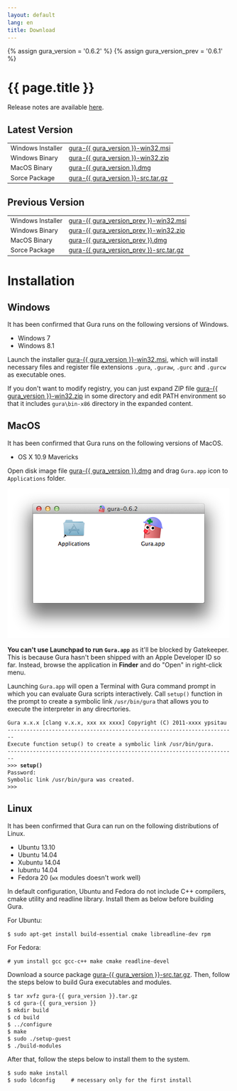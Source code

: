 ```yaml
---
layout: default
lang: en
title: Download
---
```

{% assign gura_version = '0.6.2' %}
{% assign gura_version_prev = '0.6.1' %}

# {{ page.title }}


Release notes are available [here](https://github.com/gura-lang/gura/releases).

## Latest Version

<table>

<tr>
<td>Windows Installer</td>
<td><a href="https://github.com/gura-lang/gura/releases/download/v{{ gura_version }}/gura-{{ gura_version }}-win32.msi"
  onClick="ga('send', 'event', 'download', 'click', 'gura-{{ gura_version }}-win32.msi');">gura-{{ gura_version }}-win32.msi</a></td>
</tr>
<tr>

<tr>
<td>Windows Binary</td>
<td><a href="https://github.com/gura-lang/gura/releases/download/v{{ gura_version }}/gura-{{ gura_version }}-win32.zip"
  onClick="ga('send', 'event', 'download', 'click', 'gura-{{ gura_version }}-win32.zip');">gura-{{ gura_version }}-win32.zip</a></td>
</tr>

<tr>
<td>MacOS Binary</td>
<td><a href="https://github.com/gura-lang/gura/releases/download/v{{ gura_version }}/gura-{{ gura_version }}.dmg"
  onClick="ga('send', 'event', 'download', 'click', 'gura-{{ gura_version }}.dmg');">gura-{{ gura_version }}.dmg</a></td>
</tr>

<tr>
<td>Sorce Package</td>
<td><a href="https://github.com/gura-lang/gura/releases/download/v{{ gura_version }}/gura-{{ gura_version }}-src.tar.gz"
  onClick="ga('send', 'event', 'download', 'click', 'gura-{{ gura_version }}-src.tar.gz');">gura-{{ gura_version }}-src.tar.gz</a></td>
</tr>

</table>

## Previous Version

<table>

<tr>
<td>Windows Installer</td>
<td><a href="https://github.com/gura-lang/gura/releases/download/v{{ gura_version_prev }}/gura-{{ gura_version_prev }}-win32.msi"
  onClick="ga('send', 'event', 'download', 'click', 'gura-{{ gura_version_prev }}-win32.msi');">gura-{{ gura_version_prev }}-win32.msi</a></td>
</tr>
<tr>

<tr>
<td>Windows Binary</td>
<td><a href="https://github.com/gura-lang/gura/releases/download/v{{ gura_version_prev }}/gura-{{ gura_version_prev }}-win32.zip"
  onClick="ga('send', 'event', 'download', 'click', 'gura-{{ gura_version_prev }}-win32.zip');">gura-{{ gura_version_prev }}-win32.zip</a></td>
</tr>

<tr>
<td>MacOS Binary</td>
<td><a href="https://github.com/gura-lang/gura/releases/download/v{{ gura_version_prev }}/gura-{{ gura_version_prev }}.dmg"
  onClick="ga('send', 'event', 'download', 'click', 'gura-{{ gura_version_prev }}.dmg');">gura-{{ gura_version_prev }}.dmg</a></td>
</tr>

<tr>
<td>Sorce Package</td>
<td><a href="https://github.com/gura-lang/gura/releases/download/v{{ gura_version_prev }}/gura-{{ gura_version_prev }}-src.tar.gz"
  onClick="ga('send', 'event', 'download', 'click', 'gura-{{ gura_version_prev }}-src.tar.gz');">gura-{{ gura_version_prev }}-src.tar.gz</a></td>
</tr>

</table>

# Installation

## Windows

It has been confirmed that Gura runs on the following versions of Windows.

* Windows 7
* Windows 8.1

Launch the installer
<a href="https://github.com/gura-lang/gura/releases/download/v{{ gura_version }}/gura-{{ gura_version }}-win32.msi"
  onClick="ga('send', 'event', 'download', 'click', 'gura-{{ gura_version }}-win32.msi');">gura-{{ gura_version }}-win32.msi</a>,
which will install necessary files and register file extensions `.gura`, `.guraw`, `.gurc` and `.gurcw` as executable ones.

If you don't want to modify registry, you can just expand ZIP file
<a href="https://github.com/gura-lang/gura/releases/download/v{{ gura_version }}/gura-{{ gura_version }}-win32.zip"
  onClick="ga('send', 'event', 'download', 'click', 'gura-{{ gura_version }}-win32.zip');">gura-{{ gura_version }}-win32.zip</a>
  in some directory and edit PATH environment so that it includes `gura\bin-x86` directory in the expanded content.

## MacOS

It has been confirmed that Gura runs on the following versions of MacOS.

* OS X 10.9 Mavericks

Open disk image file
<a href="https://github.com/gura-lang/gura/releases/download/v{{ gura_version }}/gura-{{ gura_version }}.dmg"
  onClick="ga('send', 'event', 'download', 'click', 'gura-{{ gura_version }}.dmg');">gura-{{ gura_version }}.dmg</a>
and drag `Gura.app` icon to `Applications` folder.

<img src="images/install-macos.png" />

**You can't use Launchpad to run `Gura.app`** as it'll be blocked by Gatekeeper.
This is because Gura hasn't been shipped with an Apple Developer ID so far.
Instead, browse the application in **Finder** and do "Open" in right-click menu.

Launching `Gura.app` will open a Terminal with Gura command prompt
in which you can evaluate Gura scripts interactively.
Call `setup()` function in the prompt to create a symbolic link `/usr/bin/gura`
that allows you to execute the interpreter in any direcrtories.

<pre><code>Gura x.x.x [clang v.x.x, xxx xx xxxx] Copyright (C) 2011-xxxx ypsitau
------------------------------------------------------------------------
Execute function setup() to create a symbolic link /usr/bin/gura.
------------------------------------------------------------------------
>>> <strong>setup()</strong>
Password:
Symbolic link /usr/bin/gura was created.
>>>
</code></pre>


## Linux

It has been confirmed that Gura can run on the following distributions of Linux.

* Ubuntu 13.10
* Ubuntu 14.04
* Xubuntu 14.04
* lubuntu 14.04
* Fedora 20 (`wx` modules doesn't work well)

In default configuration, Ubuntu and Fedora do not include C++ compilers, cmake utility and readline library.
Install them as below before building Gura.

For Ubuntu:

    $ sudo apt-get install build-essential cmake libreadline-dev rpm

For Fedora:

    # yum install gcc gcc-c++ make cmake readline-devel

Download a source package
<a href="https://github.com/gura-lang/gura/releases/download/v{{ gura_version }}/gura-{{ gura_version }}-src.tar.gz"
  onClick="ga('send', 'event', 'download', 'click', 'gura-{{ gura_version }}-src.tar.gz');">gura-{{ gura_version }}-src.tar.gz</a>.
Then, follow the steps below to build Gura executables and modules.

    $ tar xvfz gura-{{ gura_version }}.tar.gz
    $ cd gura-{{ gura_version }}
    $ mkdir build
    $ cd build
    $ ../configure
    $ make
    $ sudo ./setup-guest
    $ ./build-modules

After that, follow the steps below to install them to the system.

    $ sudo make install
    $ sudo ldconfig     # necessary only for the first install
